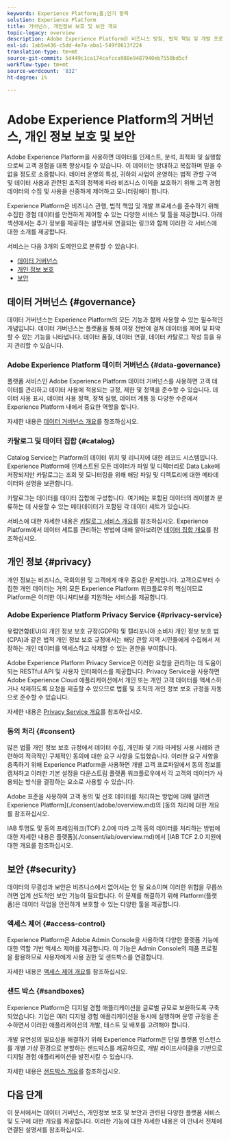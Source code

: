```yaml
---
keywords: Experience Platform;홈;인기 항목
solution: Experience Platform
title: 거버넌스, 개인정보 보호 및 보안 개요
topic-legacy: overview
description: Adobe Experience Platform은 비즈니스 방침, 법적 책임 및 개발 프로세스를 준수하기 위해 수집한 경험 데이터를 안전하게 제어할 수 있는 다양한 서비스와 툴을 제공합니다.
exl-id: 1ab5a436-c5dd-4e7a-aba1-549f0613f224
translation-type: tm+mt
source-git-commit: 5d449c1ca174cafcca988e9487940eb7550bd5cf
workflow-type: tm+mt
source-wordcount: '832'
ht-degree: 1%

---
```


# Adobe Experience Platform의 거버넌스, 개인 정보 보호 및 보안

Adobe Experience Platform을 사용하면 데이터를 인제스트, 분석, 최적화 및 실행함으로써 고객 경험을 대폭 향상시킬 수 있습니다. 이 데이터는 방대하고 복잡하며 믿을 수 없을 정도로 소중합니다. 데이터 운영의 특성, 귀하의 사업이 운영하는 법적 관할 구역 및 데이터 사용과 관련된 조직의 정책에 따라 비즈니스 이익을 보호하기 위해 고객 경험 데이터의 수집 및 사용을 신중하게 제어하고 모니터링해야 합니다.

Experience Platform은 비즈니스 관행, 법적 책임 및 개발 프로세스를 준수하기 위해 수집한 경험 데이터를 안전하게 제어할 수 있는 다양한 서비스 및 툴을 제공합니다. 아래 섹션에서는 추가 정보를 제공하는 설명서로 연결되는 링크와 함께 이러한 각 서비스에 대한 소개를 제공합니다.

서비스는 다음 3개의 도메인으로 분류할 수 있습니다.

* [데이터 거버넌스](#governance)
* [개인 정보 보호](#privacy)
* [보안](#security)

## 데이터 거버넌스 {#governance}

데이터 거버넌스는 Experience Platform의 모든 기능과 함께 사용할 수 있는 필수적인 개념입니다. 데이터 거버넌스는 플랫폼을 통해 여정 전반에 걸쳐 데이터를 제어 및 파악할 수 있는 기능을 나타냅니다. 데이터 품질, 데이터 연결, 데이터 카탈로그 작성 등을 유지 관리할 수 있습니다.

### Adobe Experience Platform 데이터 거버넌스 {#data-governance}

플랫폼 서비스인 Adobe Experience Platform 데이터 거버넌스를 사용하면 고객 데이터를 관리하고 데이터 사용에 적용되는 규정, 제한 및 정책을 준수할 수 있습니다. 데이터 사용 표시, 데이터 사용 정책, 정책 실행, 데이터 계통 등 다양한 수준에서 Experience Platform 내에서 중요한 역할을 합니다.

자세한 내용은 [데이터 거버넌스 개요](../../data-governance/home.md)를 참조하십시오.

### 카탈로그 및 데이터 집합 {#catalog}

Catalog Service는 Platform의 데이터 위치 및 리니지에 대한 레코드 시스템입니다. Experience Platform에 인제스트된 모든 데이터가 파일 및 디렉터리로 Data Lake에 저장되지만 카탈로그는 조회 및 모니터링을 위해 해당 파일 및 디렉토리에 대한 메타데이터와 설명을 보관합니다.

카탈로그는 데이터를 데이터 집합에 구성합니다. 여기에는 포함된 데이터의 레이블과 분류하는 데 사용할 수 있는 메타데이터가 포함된 각 데이터 세트가 있습니다.

서비스에 대한 자세한 내용은 [카탈로그 서비스 개요](../../catalog/home.md)를 참조하십시오. Experience Platform에서 데이터 세트를 관리하는 방법에 대해 알아보려면 [데이터 집합 개요](../../catalog/datasets/overview.md)를 참조하십시오.

## 개인 정보 {#privacy}

개인 정보는 비즈니스, 국회의원 및 고객에게 매우 중요한 문제입니다. 고객으로부터 수집한 개인 데이터는 거의 모든 Experience Platform 워크플로우의 핵심이므로 Platform은 이러한 이니셔티브를 지원하는 서비스를 제공합니다.

### Adobe Experience Platform Privacy Service {#privacy-service}

유럽연합(EU)의 개인 정보 보호 규정(GDPR) 및 캘리포니아 소비자 개인 정보 보호 법(CPA)과 같은 법적 개인 정보 보호 규정에서는 해당 관할 지역 시민들에게 수집해서 저장하는 개인 데이터를 액세스하고 삭제할 수 있는 권한을 부여합니다.

Adobe Experience Platform Privacy Service은 이러한 요청을 관리하는 데 도움이 되는 RESTful API 및 사용자 인터페이스를 제공합니다. Privacy Service을 사용하면 Adobe Experience Cloud 애플리케이션에서 개인 또는 개인 고객 데이터를 액세스하거나 삭제하도록 요청을 제출할 수 있으므로 법률 및 조직의 개인 정보 보호 규정을 자동으로 준수할 수 있습니다.

자세한 내용은 [Privacy Service 개요](../../privacy-service/home.md)를 참조하십시오.

### 동의 처리 {#consent}

많은 법률 개인 정보 보호 규정에서 데이터 수집, 개인화 및 기타 마케팅 사용 사례와 관련하여 적극적인 구체적인 동의에 대한 요구 사항을 도입했습니다. 이러한 요구 사항을 충족하기 위해 Experience Platform을 사용하면 개별 고객 프로파일에서 동의 정보를 캡처하고 이러한 기본 설정을 다운스트림 플랫폼 워크플로우에서 각 고객의 데이터가 사용되는 방식을 결정하는 요소로 사용할 수 있습니다.

Adobe 표준을 사용하여 고객 동의 및 선호 데이터를 처리하는 방법에 대해 알려면 Experience Platform](./consent/adobe/overview.md)의 [동의 처리에 대한 개요를 참조하십시오.

IAB 투명도 및 동의 프레임워크(TCF) 2.0에 따라 고객 동의 데이터를 처리하는 방법에 대한 자세한 내용은 플랫폼](./consent/iab/overview.md)에서 [IAB TCF 2.0 지원에 대한 개요를 참조하십시오.

## 보안 {#security}

데이터의 무결성과 보안은 비즈니스에서 없어서는 안 될 요소이며 이러한 위험을 무릅쓰려면 업계 선도적인 보안 기능이 필요합니다. 이 문제를 해결하기 위해 Platform(플랫폼)은 데이터 작업을 안전하게 보호할 수 있는 다양한 툴을 제공합니다.

### 액세스 제어 {#access-control}

Experience Platform은 Adobe Admin Console을 사용하여 다양한 플랫폼 기능에 대한 역할 기반 액세스 제어를 제공합니다. 이 기능은 Admin Console의 제품 프로필을 활용하므로 사용자에게 사용 권한 및 샌드박스를 연결합니다.

자세한 내용은 [액세스 제어 개요](../../access-control/home.md)를 참조하십시오.

### 샌드 박스 {#sandboxes}

Experience Platform은 디지털 경험 애플리케이션을 글로벌 규모로 보완하도록 구축되었습니다. 기업은 여러 디지털 경험 애플리케이션을 동시에 실행하며 운영 규정을 준수하면서 이러한 애플리케이션의 개발, 테스트 및 배포를 고려해야 합니다.

개발 유연성의 필요성을 해결하기 위해 Experience Platform은 단일 플랫폼 인스턴스를 개별 가상 환경으로 분할하는 샌드박스를 제공하므로, 개발 라이프사이클을 기반으로 디지털 경험 애플리케이션을 발전시킬 수 있습니다.

자세한 내용은 [샌드박스 개요](../../sandboxes/home.md)를 참조하십시오.

## 다음 단계

이 문서에서는 데이터 거버넌스, 개인정보 보호 및 보안과 관련된 다양한 플랫폼 서비스 및 도구에 대한 개요를 제공합니다. 이러한 기능에 대한 자세한 내용은 이 안내서 전체에 연결된 설명서를 참조하십시오.
